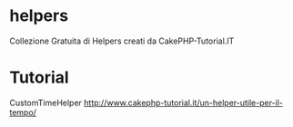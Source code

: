 helpers
=======

Collezione Gratuita di Helpers creati da CakePHP-Tutorial.IT

Tutorial
======
CustomTimeHelper http://www.cakephp-tutorial.it/un-helper-utile-per-il-tempo/